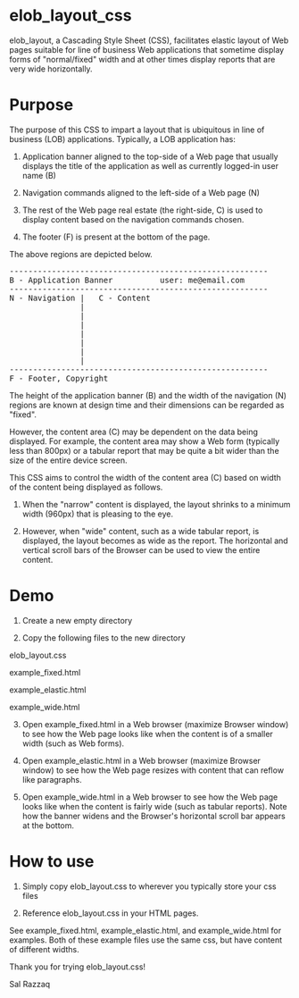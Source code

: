 elob_layout_css
===============

elob_layout, a Cascading Style Sheet (CSS), facilitates elastic layout of Web pages suitable for line of business Web applications that sometime display forms of "normal/fixed" width and at other times display reports that are very wide horizontally.


Purpose
===============

The purpose of this CSS to impart a layout that is ubiquitous in line of business (LOB) applications. Typically, a LOB application has:

1) Application banner aligned to the top-side of a Web page that usually displays the title of the application as well as currently logged-in user name (B)

2) Navigation commands aligned to the left-side of a Web page (N)

3) The rest of the Web page real estate (the right-side, C) is used to display content based on the navigation commands chosen. 

4) The footer (F) is present at the bottom of the page.

The above regions are depicted below.

<pre>
-------------------------------------------------------
B - Application Banner          user: me@email.com 
-------------------------------------------------------
N - Navigation |   C - Content
               |
               |
               |
               |
               |
               |
               |
-------------------------------------------------------
F - Footer, Copyright
</pre>			   

The height of the application banner (B) and the width of the navigation (N) regions are known at design time and their dimensions can be regarded as "fixed".

However, the content area (C) may be dependent on the data being displayed. For example, the content area may show a Web form (typically less than 800px) or a tabular report that may be quite a bit wider than the size of the entire device screen.

This CSS aims to control the width of the content area (C) based on width of the content being displayed as follows.

1. When the "narrow" content is displayed, the layout shrinks to a minimum width (960px) that is pleasing to the eye.

2. However, when "wide" content, such as a wide tabular report, is displayed, the layout becomes as wide as the report. The horizontal and vertical scroll bars of the Browser can be used to view the entire content.


Demo
===============

1) Create a new empty directory

2) Copy the following files to the new directory

elob_layout.css

example_fixed.html

example_elastic.html

example_wide.html

3) Open example_fixed.html in a Web browser (maximize Browser window) to see how the Web page looks like when the content is of a smaller width (such as Web forms).

3) Open example_elastic.html in a Web browser (maximize Browser window) to see how the Web page resizes with content that can reflow like paragraphs.

5) Open example_wide.html in a Web browser to see how the Web page looks like when the content is fairly wide (such as tabular reports). Note how the banner widens and the Browser's horizontal scroll bar appears at the bottom.

How to use
===============

1) Simply copy elob_layout.css to wherever you typically store your css files

2) Reference elob_layout.css in your HTML pages.

See example_fixed.html, example_elastic.html, and example_wide.html for examples. Both of these example files use the same css, but have content of different widths.

Thank you for trying elob_layout.css!

Sal Razzaq